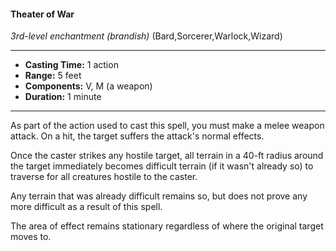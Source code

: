 #### Theater of War
*3rd-level enchantment* *(brandish)* (Bard,Sorcerer,Warlock,Wizard)
___
- **Casting Time:** 1 action
- **Range:** 5 feet
- **Components:** V, M (a weapon)
- **Duration:** 1 minute
---
As part of the action used to cast this spell, you must make a melee weapon attack. On a hit, the target suffers the attack's normal effects.

Once the caster strikes any hostile target, all terrain in a 40-ft radius around the target immediately becomes difficult terrain (if it wasn't already so) to traverse for all creatures hostile to the caster.

Any terrain that was already difficult remains so, but does not prove any more difficult as a result of this spell. 

The area of effect remains stationary regardless of where the original target moves to.
